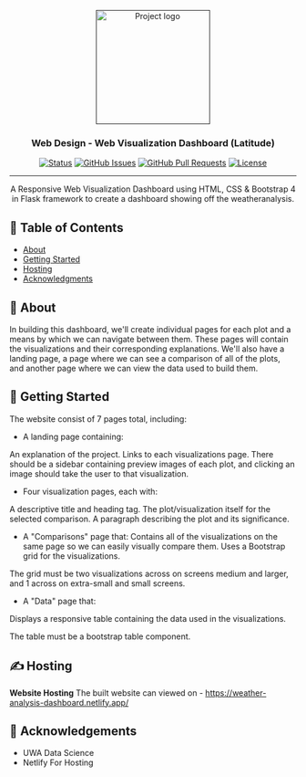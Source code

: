 <p align="center">
  <a href="" rel="noopener">
 <img width=200px height=200px src="https://i.imgur.com/6wj0hh6.jpg" alt="Project logo"></a>
</p>

<h3 align="center">Web Design - Web Visualization Dashboard (Latitude)</h3>

<div align="center">

[![Status](https://img.shields.io/badge/status-active-success.svg)]()
[![GitHub Issues](https://img.shields.io/github/issues/kylelobo/The-Documentation-Compendium.svg)](https://github.com/bimalkprabha/python-api-challenge//issues)
[![GitHub Pull Requests](https://img.shields.io/github/issues-pr/kylelobo/The-Documentation-Compendium.svg)](https://github.com/bimalkprabha/python-api-challenge//pulls)
[![License](https://img.shields.io/badge/license-MIT-blue.svg)](/LICENSE)

</div>

---

<p align="center">A Responsive Web Visualization Dashboard using  HTML, CSS & Bootstrap 4 in Flask framework to create a dashboard showing off the weatheranalysis.
    <br> 
</p>

## 📝 Table of Contents

- [About](#about)
- [Getting Started](#getting_started)
- [Hosting](#trends)
- [Acknowledgments](#acknowledgement)

## 🧐 About <a name = "about"></a>
In building this dashboard, we'll create individual pages for each plot and a means by which we can navigate between them. These pages will contain the visualizations and their corresponding explanations. We'll also have a landing page, a page where we can see a comparison of all of the plots, and another page where we can view the data used to build them.

## 🏁 Getting Started <a name = "getting_started"></a>

The website consist of 7 pages total, including:

- A landing page containing:

An explanation of the project.
Links to each visualizations page. There should be a sidebar containing preview images of each plot, and clicking an image should take the user to that visualization.
</br>

- Four visualization pages, each with:

A descriptive title and heading tag.
The plot/visualization itself for the selected comparison.
A paragraph describing the plot and its significance.
</br>

- A "Comparisons" page that:
Contains all of the visualizations on the same page so we can easily visually compare them.
Uses a Bootstrap grid for the visualizations.

The grid must be two visualizations across on screens medium and larger, and 1 across on extra-small and small screens.
</br>
- A "Data" page that:

Displays a responsive table containing the data used in the visualizations.

The table must be a bootstrap table component. 


## ✍️ Hosting <a name = "trends"></a></br>
<b>Website Hosting</b>
The built website can viewed on - https://weather-analysis-dashboard.netlify.app/

## 🎉 Acknowledgements <a name = "acknowledgement"></a>
- UWA Data Science</br>
- Netlify For Hosting
